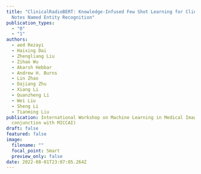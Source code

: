 ```yaml
---
title: "ClinicalRadioBERT: Knowledge-Infused Few Shot Learning for Clinical
  Notes Named Entity Recognition"
publication_types:
  - "0"
  - "1"
authors:
  - aed Rezayi
  - Haixing Dai
  - Zhengliang Liu
  - Zihao Wu
  - Akarsh Hebbar
  - Andrew H. Burns
  - Lin Zhao
  - Dajiang Zhu
  - Xiang Li
  - Quanzheng Li
  - Wei Liu
  - Sheng Li
  - Tianming Liu
publication: International Workshop on Machine Learning in Medical Imaging (in
  conjunction with MICCAI)
draft: false
featured: false
image:
  filename: ""
  focal_point: Smart
  preview_only: false
date: 2022-08-01T23:07:05.264Z
---
```

